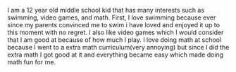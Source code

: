 I am a 12 year old middle school kid that has many interests such as swimming, video games, and math.
First, I love swimming because ever since my parents convinced me to swim i have loved and enjoyed it 
up to this moment with no regret. I also like video games which I would consider that I am good at because
of how much I play. I love doing math at school because I went to a extra math curriculum(very annoying) but
since I did the extra math I got good at it and everything became easy which made doing math fun for me.
